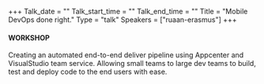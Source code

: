 +++
Talk_date = ""
Talk_start_time = ""
Talk_end_time = ""
Title = "Mobile DevOps done right."
Type = "talk"
Speakers = ["ruaan-erasmus"]
+++

#### WORKSHOP

Creating an automated end-to-end deliver pipeline using Appcenter and VisualStudio team service. Allowing small teams to large dev teams to build, test and deploy code to the end users with ease.
